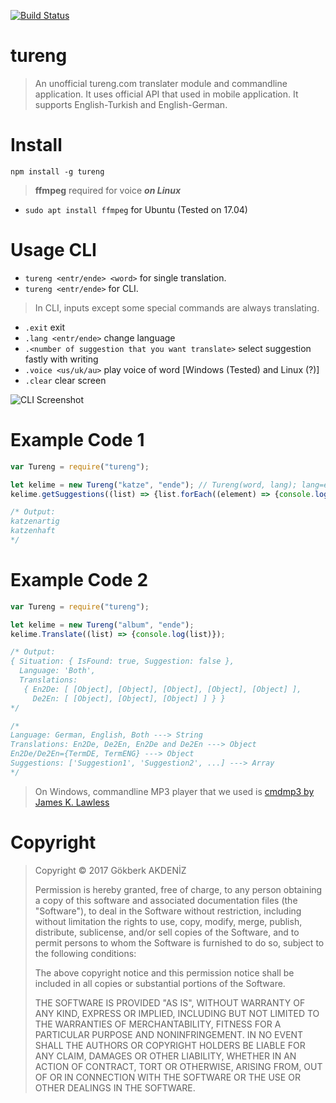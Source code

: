 [![Build Status](https://travis-ci.org/tncga/tureng.svg?branch=master)](https://travis-ci.org/tncga/tureng)
# **tureng**

>An unofficial tureng.com translater module and commandline application. It uses official API that used in mobile application.
>It supports English-Turkish and English-German.

# Install
 `npm install -g tureng`
>**ffmpeg** required for voice ***on Linux***
 - `sudo apt install ffmpeg` for Ubuntu (Tested on 17.04)



# Usage CLI

 - `tureng <entr/ende> <word>` for single translation.
 - `tureng <entr/ende>` for CLI.

> In CLI, inputs except some special commands are always translating.

 - `.exit` exit
 - `.lang <entr/ende>` change language
 - `.<number of suggestion that you want translate>`  select suggestion
   fastly with writing
 - `.voice <us/uk/au>` play voice of word [Windows (Tested) and Linux
   (?)]
 - `.clear` clear screen

![CLI Screenshot](https://i.imgur.com/ymL8dGe.png)

# Example Code 1

```javascript
var Tureng = require("tureng");

let kelime = new Tureng("katze", "ende"); // Tureng(word, lang); lang=ende for german, entr for english
kelime.getSuggestions((list) => {list.forEach((element) => {console.log(element)})});

/* Output:
katzenartig
katzenhaft
*/
```



# Example Code 2

```javascript
var Tureng = require("tureng");

let kelime = new Tureng("album", "ende");
kelime.Translate((list) => {console.log(list)});

/* Output:
{ Situation: { IsFound: true, Suggestion: false },
  Language: 'Both',
  Translations:
   { En2De: [ [Object], [Object], [Object], [Object], [Object] ],
     De2En: [ [Object], [Object], [Object] ] } }
*/

/*
Language: German, English, Both ---> String
Translations: En2De, De2En, En2De and De2En ---> Object
En2De/De2En={TermDE, TermENG} ---> Object
Suggestions: ['Suggestion1', 'Suggestion2', ...] ---> Array
*/
```

> On Windows, commandline MP3 player that we used is [cmdmp3 by James K. Lawless](https://lawlessguy.wordpress.com/2015/06/27/update-to-a-command-line-mp3-player-for-windows/)

# Copyright

> Copyright © 2017 Gökberk AKDENİZ
>
> Permission is hereby granted, free of charge, to any person obtaining
> a copy of this software and associated documentation files (the
> "Software"), to deal in the Software without restriction, including
> without limitation the rights to use, copy, modify, merge, publish,
> distribute, sublicense, and/or sell copies of the Software, and to
> permit persons to whom the Software is furnished to do so, subject to
> the following conditions:
>
> The above copyright notice and this permission notice shall be
> included in all copies or substantial portions of the Software.
>
> THE SOFTWARE IS PROVIDED "AS IS", WITHOUT WARRANTY OF ANY KIND,
> EXPRESS OR IMPLIED, INCLUDING BUT NOT LIMITED TO THE WARRANTIES OF
> MERCHANTABILITY, FITNESS FOR A PARTICULAR PURPOSE AND NONINFRINGEMENT.
> IN NO EVENT SHALL THE AUTHORS OR COPYRIGHT HOLDERS BE LIABLE FOR ANY
> CLAIM, DAMAGES OR OTHER LIABILITY, WHETHER IN AN ACTION OF CONTRACT,
> TORT OR OTHERWISE, ARISING FROM, OUT OF OR IN CONNECTION WITH THE
> SOFTWARE OR THE USE OR OTHER DEALINGS IN THE SOFTWARE.

